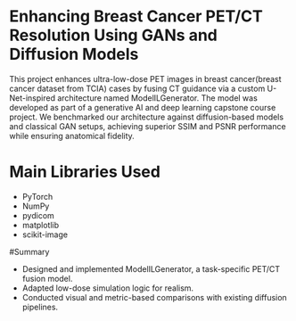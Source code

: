 # Enhancing Breast Cancer PET/CT Resolution Using GANs and Diffusion Models

This project enhances ultra-low-dose PET images in breast cancer(breast cancer dataset from TCIA) cases by fusing CT guidance via a custom U-Net-inspired architecture named ModelILGenerator. The model was developed as part of a generative AI and deep learning capstone course project. We benchmarked our architecture against diffusion-based models and classical GAN setups, achieving superior SSIM and PSNR performance while ensuring anatomical fidelity.

# Main Libraries Used
- PyTorch
- NumPy
- pydicom
- matplotlib
- scikit-image

#Summary
- Designed and implemented ModelILGenerator, a task-specific PET/CT fusion model.
- Adapted low-dose simulation logic for realism.
- Conducted visual and metric-based comparisons with existing diffusion pipelines.
